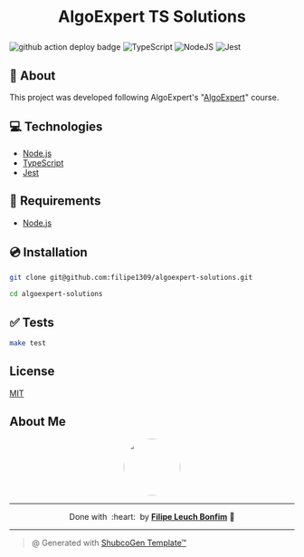 
# <p align="center">AlgoExpert TS Solutions</p>

![github action deploy badge](https://github.com/filipe1309/algoexpert-solutions/actions/workflows/tests.yaml/badge.svg?event=push)
<img src="https://img.shields.io/badge/Code-TypeScript-informational?style=flat-square&logo=typescript&color=3178C6" alt="TypeScript" />
<img src="https://img.shields.io/badge/Code-NodeJS-informational?style=flat-square&logo=node.js&color=339933" alt="NodeJS" />
<img src="https://img.shields.io/badge/Code-Jest-informational?style=flat-square&logo=jest&color=C21325" alt="Jest" />


## 💬 About

This project was developed following AlgoExpert's "[AlgoExpert](https://www.algoexpert.io/questions)" course.

## :computer: Technologies

- [Node.js](https://nodejs.org/en/)
- [TypeScript](https://www.typescriptlang.org/)
- [Jest](https://jestjs.io/)

## :scroll: Requirements

- [Node.js](https://nodejs.org/en/)

## :cd: Installation

```sh
git clone git@github.com:filipe1309/algoexpert-solutions.git
```

```sh
cd algoexpert-solutions
```

## :white_check_mark: Tests

```sh
make test
```

<!-- 

## Contributing

Pull requests are welcome. For major changes, please open an issue first to discuss what you would like to change.

Please make sure to update tests as appropriate. -->

## License

[MIT](https://choosealicense.com/licenses/mit/)

## About Me

<p align="center">
    <a style="font-weight: bold" href="https://github.com/filipe1309/">
    <img style="border-radius:50%" width="100px; "src="https://github.com/filipe1309.png"/>
    </a>
</p>

---

<p align="center">
    Done with&nbsp;&nbsp;:heart:&nbsp;&nbsp;by <a style="font-weight: bold" href="https://github.com/filipe1309/">Filipe Leuch Bonfim</a> 🖖
</p>

---

> @ Generated with [ShubcoGen Template™](https://github.com/filipe1309/shubcogen-template)   
